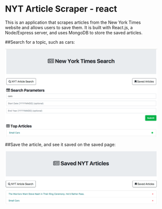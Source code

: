 # NYT Article Scraper - react

This is an application that scrapes articles from the New York Times website and allows users to save them. It is built with React.js, a Node/Express server, and uses MongoDB to store the saved articles.

##Search for a topic, such as cars:

![search screen](./assets/search-screen.png)

##Save the article, and see it saved on the saved page:

![saved screen](./assets/saved-screen.png)
